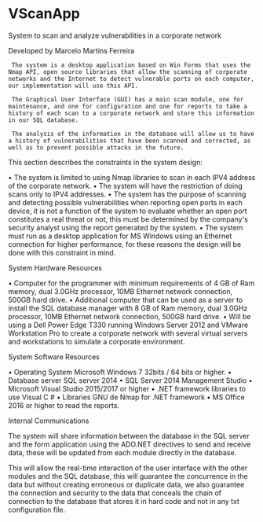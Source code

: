 # VScanApp
System to scan and analyze vulnerabilities in a corporate network

Developed by Marcelo Martins Ferreira

     The system is a desktop application based on Win Forms that uses the Nmap API, open source libraries that allow the scanning of corporate networks and the Internet to detect vulnerable ports on each computer, our implementation will use this API.

     The Graphical User Interface (GUI) has a main scan module, one for maintenance, and one for configuration and one for reports to take a history of each scan to a corporate network and store this information in our SQL database.

     The analysis of the information in the database will allow us to have a history of vulnerabilities that have been scanned and corrected, as well as to prevent possible attacks in the future.


This section describes the constraints in the system design: 

•	The system is limited to using Nmap libraries to scan in each IPV4 address of the corporate network.
•	The system will have the restriction of doing scans only to IPV4 addresses.
•	The system has the purpose of scanning and detecting possible vulnerabilities when reporting open ports in each device, it is not a function of the system to evaluate whether an open port constitutes a real threat or not, this must be determined by the company's security analyst using the report generated by the system.
•	The system must run as a desktop application for MS Windows using an Ethernet connection for higher performance, for these reasons the design will be done with this constraint in mind.


System Hardware Resources

•	Computer for the programmer with minimum requirements of 4 GB of Ram memory, dual 3.0GHz processor, 10MB Ethernet network connection, 500GB hard drive.
•	Additional computer that can be used as a server to install the SQL database manager with 8 GB of Ram memory, dual 3.0GHz processor, 10MB Ethernet network connection, 500GB hard drive.
•	Will be using a Dell Power Edge T330 running Windows Server 2012 and VMware Workstation Pro to create a corporate network with several virtual servers and workstations to simulate a corporate environment.

System Software Resources


•	Operating System Microsoft Windows 7 32bits / 64 bits or higher.
•	Database server SQL server 2014
•	SQL Server 2014 Management Studio
•	Microsoft Visual Studio 2015/2017 or higher
•	.NET framework libraries to use Visual C #
•	Libraries GNU de Nmap for .NET framework
•	MS Office 2016 or higher to read the reports.


Internal Communications 

The system will share information between the database in the SQL server and the form application using the ADO.NET directives to send and receive data, these will be updated from each module directly in the database.

This will allow the real-time interaction of the user interface with the other modules and the SQL database, this will guarantee the concurrence in the data but without creating erroneous or duplicate data, we also guarantee the connection and security to the data that conceals the chain of connection to the database that stores it in hard code and not in any txt configuration file.

